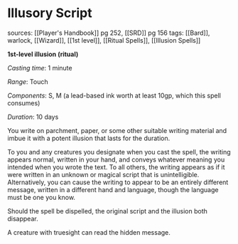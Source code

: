 # Illusory Script
sources: [[Player's Handbook]] pg 252, [[SRD]] pg 156
tags: [[Bard]], warlock, [[Wizard]], [[1st level]], [[Ritual Spells]], [[Illusion Spells]]

**1st-level illusion (ritual)**

*Casting time*: 1 minute

*Range*: Touch

*Components*: S, M (a lead-based ink worth at least 10gp, which this spell consumes)

*Duration*: 10 days

You write on parchment, paper, or some other suitable writing material and imbue it with a potent illusion that lasts for the duration.

To you and any creatures you designate when you cast the spell, the writing appears normal, written in your hand, and conveys whatever meaning you intended when you wrote the text. To all others, the writing appears as if it were written in an unknown or magical script that is unintelligible. Alternatively, you can cause the writing to appear to be an entirely different message, written in a different hand and language, though the language must be one you know.

Should the spell be dispelled, the original script and the illusion both disappear.

A creature with truesight can read the hidden message.
